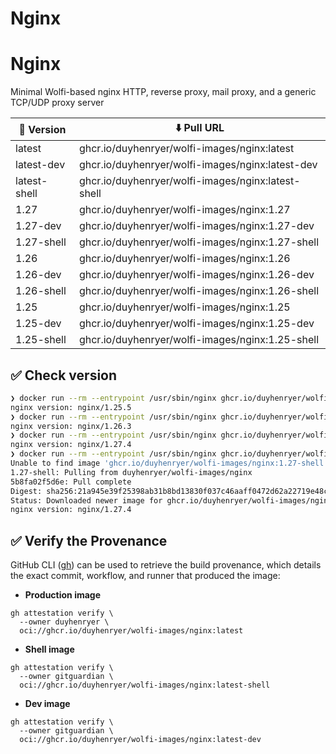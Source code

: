 # Nginx
# Nginx

Minimal Wolfi-based nginx HTTP, reverse proxy, mail proxy, and a generic TCP/UDP proxy server

| 📌 Version    | ⬇️ Pull URL                                   |
| ------------ | -------------------------------------------- |
| latest       | ghcr.io/duyhenryer/wolfi-images/nginx:latest       |
| latest-dev   | ghcr.io/duyhenryer/wolfi-images/nginx:latest-dev   |
| latest-shell | ghcr.io/duyhenryer/wolfi-images/nginx:latest-shell |
| 1.27         | ghcr.io/duyhenryer/wolfi-images/nginx:1.27         |
| 1.27-dev     | ghcr.io/duyhenryer/wolfi-images/nginx:1.27-dev     |
| 1.27-shell   | ghcr.io/duyhenryer/wolfi-images/nginx:1.27-shell   |
| 1.26         | ghcr.io/duyhenryer/wolfi-images/nginx:1.26         |
| 1.26-dev     | ghcr.io/duyhenryer/wolfi-images/nginx:1.26-dev     |
| 1.26-shell   | ghcr.io/duyhenryer/wolfi-images/nginx:1.26-shell   |
| 1.25         | ghcr.io/duyhenryer/wolfi-images/nginx:1.25         |
| 1.25-dev     | ghcr.io/duyhenryer/wolfi-images/nginx:1.25-dev     |
| 1.25-shell   | ghcr.io/duyhenryer/wolfi-images/nginx:1.25-shell   |

## ✅ Check version
```sh
❯ docker run --rm --entrypoint /usr/sbin/nginx ghcr.io/duyhenryer/wolfi-images/nginx:1.25 -v
nginx version: nginx/1.25.5
❯ docker run --rm --entrypoint /usr/sbin/nginx ghcr.io/duyhenryer/wolfi-images/nginx:1.26 -v
nginx version: nginx/1.26.3
❯ docker run --rm --entrypoint /usr/sbin/nginx ghcr.io/duyhenryer/wolfi-images/nginx:1.27 -v
nginx version: nginx/1.27.4
❯ docker run --rm --entrypoint /usr/sbin/nginx ghcr.io/duyhenryer/wolfi-images/nginx:1.27-shell -v
Unable to find image 'ghcr.io/duyhenryer/wolfi-images/nginx:1.27-shell' locally
1.27-shell: Pulling from duyhenryer/wolfi-images/nginx
5b8fa02f5d6e: Pull complete
Digest: sha256:21a945e39f25398ab31b8bd13830f037c46aaff0472d62a22719e48ce68ea496
Status: Downloaded newer image for ghcr.io/duyhenryer/wolfi-images/nginx:1.27-shell
nginx version: nginx/1.27.4
```

## ✅ Verify the Provenance

GitHub CLI ([gh](https://cli.github.com/)) can be used to retrieve the build provenance, which details the exact commit, workflow, and runner that produced the image:

- **Production image**

```shell
gh attestation verify \
  --owner duyhenryer \
  oci://ghcr.io/duyhenryer/wolfi-images/nginx:latest
```

- **Shell image**

```shell
gh attestation verify \
  --owner gitguardian \
  oci://ghcr.io/duyhenryer/wolfi-images/nginx:latest-shell
```

- **Dev image**

```shell
gh attestation verify \
  --owner gitguardian \
  oci://ghcr.io/duyhenryer/wolfi-images/nginx:latest-dev
```

